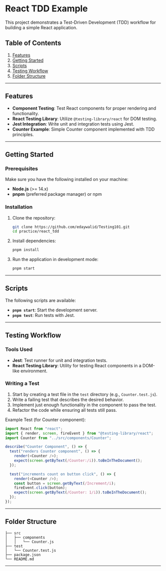 
# React TDD Example

This project demonstrates a Test-Driven Development (TDD) workflow for building a simple React application.

## Table of Contents

1. [Features](#features)
2. [Getting Started](#getting-started)
3. [Scripts](#scripts)
4. [Testing Workflow](#testing-workflow)
5. [Folder Structure](#folder-structure)



---

## Features

- **Component Testing**: Test React components for proper rendering and functionality.
- **React Testing Library**: Utilize `@testing-library/react` for DOM testing.
- **Jest Integration**: Write unit and integration tests using Jest.
- **Counter Example**: Simple Counter component implemented with TDD principles.

---

## Getting Started

### Prerequisites

Make sure you have the following installed on your machine:

- **Node.js** (>= 14.x)
- **pnpm** (preferred package manager) or npm

### Installation

1. Clone the repository:

   ```bash
   git clone https://github.com/edaywalid/Testing101.git
   cd practice/react_tdd
   ```

2. Install dependencies:

   ```bash
   pnpm install
   ```

3. Run the application in development mode:

   ```bash
   pnpm start
   ```

---

## Scripts

The following scripts are available:

- **`pnpm start`**: Start the development server.
- **`pnpm test`**: Run tests with Jest.

---

## Testing Workflow

### Tools Used

- **Jest**: Test runner for unit and integration tests.
- **React Testing Library**: Utility for testing React components in a DOM-like environment.

### Writing a Test

1. Start by creating a test file in the `test` directory (e.g., `Counter.test.js`).
2. Write a failing test that describes the desired behavior.
3. Implement just enough functionality in the component to pass the test.
4. Refactor the code while ensuring all tests still pass.

Example Test (for Counter component):

```javascript
import React from "react";
import { render, screen, fireEvent } from "@testing-library/react";
import Counter from "../src/components/Counter";

describe("Counter Component", () => {
  test("renders Counter component", () => {
    render(<Counter />);
    expect(screen.getByText(/Counter:/i)).toBeInTheDocument();
  });

  test("increments count on button click", () => {
    render(<Counter />);
    const button = screen.getByText(/Increment/i);
    fireEvent.click(button);
    expect(screen.getByText(/Counter: 1/i)).toBeInTheDocument();
  });
});
```

---

## Folder Structure

```
├── src
│   ├── components
│   │   └── Counter.js 
├── test
│   └── Counter.test.js 
├── package.json
└── README.md
```

---


